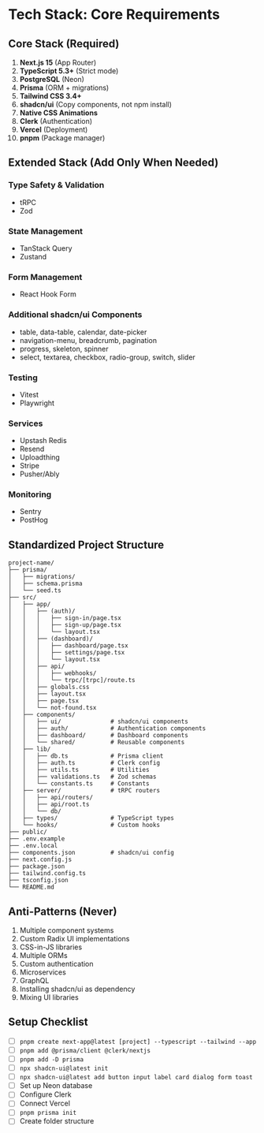 # **Tech Stack: Core Requirements**

## **Core Stack (Required)**

1. **Next.js 15** (App Router)
2. **TypeScript 5.3+** (Strict mode)
3. **PostgreSQL** (Neon)
4. **Prisma** (ORM + migrations)
5. **Tailwind CSS 3.4+**
6. **shadcn/ui** (Copy components, not npm install)
7. **Native CSS Animations**
8. **Clerk** (Authentication)
9. **Vercel** (Deployment)
10. **pnpm** (Package manager)

## **Extended Stack (Add Only When Needed)**

### **Type Safety & Validation**
- tRPC
- Zod

### **State Management**
- TanStack Query
- Zustand

### **Form Management**
- React Hook Form

### **Additional shadcn/ui Components**
- table, data-table, calendar, date-picker
- navigation-menu, breadcrumb, pagination
- progress, skeleton, spinner
- select, textarea, checkbox, radio-group, switch, slider

### **Testing**
- Vitest
- Playwright

### **Services**
- Upstash Redis
- Resend
- Uploadthing
- Stripe
- Pusher/Ably

### **Monitoring**
- Sentry
- PostHog

## **Standardized Project Structure**

```
project-name/
├── prisma/
│   ├── migrations/
│   ├── schema.prisma
│   └── seed.ts
├── src/
│   ├── app/
│   │   ├── (auth)/
│   │   │   ├── sign-in/page.tsx
│   │   │   ├── sign-up/page.tsx
│   │   │   └── layout.tsx
│   │   ├── (dashboard)/
│   │   │   ├── dashboard/page.tsx
│   │   │   ├── settings/page.tsx
│   │   │   └── layout.tsx
│   │   ├── api/
│   │   │   ├── webhooks/
│   │   │   └── trpc/[trpc]/route.ts
│   │   ├── globals.css
│   │   ├── layout.tsx
│   │   ├── page.tsx
│   │   └── not-found.tsx
│   ├── components/
│   │   ├── ui/              # shadcn/ui components
│   │   ├── auth/            # Authentication components
│   │   ├── dashboard/       # Dashboard components
│   │   └── shared/          # Reusable components
│   ├── lib/
│   │   ├── db.ts            # Prisma client
│   │   ├── auth.ts          # Clerk config
│   │   ├── utils.ts         # Utilities
│   │   ├── validations.ts   # Zod schemas
│   │   └── constants.ts     # Constants
│   ├── server/              # tRPC routers
│   │   ├── api/routers/
│   │   ├── api/root.ts
│   │   └── db/
│   ├── types/               # TypeScript types
│   └── hooks/               # Custom hooks
├── public/
├── .env.example
├── .env.local
├── components.json          # shadcn/ui config
├── next.config.js
├── package.json
├── tailwind.config.ts
├── tsconfig.json
└── README.md
```

## **Anti-Patterns (Never)**

1. Multiple component systems
2. Custom Radix UI implementations
3. CSS-in-JS libraries
4. Multiple ORMs
5. Custom authentication
6. Microservices
7. GraphQL
8. Installing shadcn/ui as dependency
9. Mixing UI libraries

## **Setup Checklist**

- [ ] `pnpm create next-app@latest [project] --typescript --tailwind --app`
- [ ] `pnpm add @prisma/client @clerk/nextjs`
- [ ] `pnpm add -D prisma`
- [ ] `npx shadcn-ui@latest init`
- [ ] `npx shadcn-ui@latest add button input label card dialog form toast`
- [ ] Set up Neon database
- [ ] Configure Clerk
- [ ] Connect Vercel
- [ ] `pnpm prisma init`
- [ ] Create folder structure